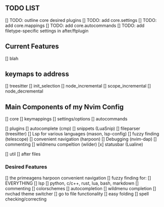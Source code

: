 ## TODO LIST
[] TODO: outline core desired plugins
[] TODO: add core.settings
[] TODO: add core.mappings
[] TODO: add core.autocommands
[] TODO: add filetype-specific settings in after/ftplugin

## Current Features
[] blah

## keymaps to address
[] treesitter
    [] init_selection
    [] node_incremental
    [] scope_incremental
    [] node_decremental

## Main Components of my Nvim Config
[] core
    [] keymappings
    [] settings/options
    [] autocommands

[] plugins
    [] autocomplete (cmp)
    [] snippets (LuaSnip)
    [] fileparser (treesitter)
    [] Lsp for various languages (mason, lsp-config)
    [] fuzzy finding (telescope)
    [] convenient navigation (harpoon)
    [] Debugging (nvim-dap)
    [] commenting
    [] wildmenu compeltion (wilder)
    [x] statusbar (Lualine)

[] util
[] after files

### Desired Features
[] the primeagens harpoon convenient navigation
[] fuzzy finding for:
    [] EVERYTHING
[] lsp
    [] python, c/c++, rust, lua, bash, markdown
[] commenting
[] colorschemes
[] autocompletion
[] wildmenu completion
[] nvchad theme switcher
[] go to file functionality
[] easy folding
[] spell checking/correcting
